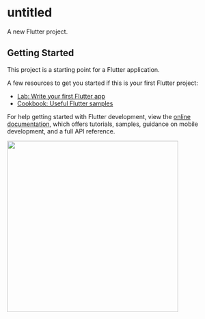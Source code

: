 # untitled

A new Flutter project.

## Getting Started

This project is a starting point for a Flutter application.

A few resources to get you started if this is your first Flutter project:

- [Lab: Write your first Flutter app](https://docs.flutter.dev/get-started/codelab)
- [Cookbook: Useful Flutter samples](https://docs.flutter.dev/cookbook)

For help getting started with Flutter development, view the
[online documentation](https://docs.flutter.dev/), which offers tutorials,
samples, guidance on mobile development, and a full API reference.

 <img src="!https://github.com/muhammad-talat1610/note-app-with-PHP-registeration-and-mysql-database/assets/128619762/a22b7746-c0e9-430e-84f2-afbadd8af928
" width="400"> 
